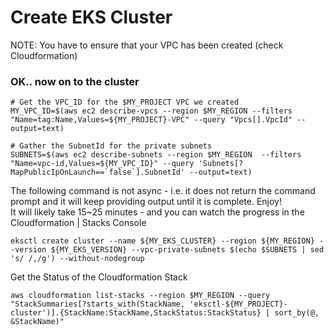 # Create EKS Cluster

NOTE:  You have to ensure that your VPC has been created (check Cloudformation)

### OK.. now on to the cluster
```
# Get the VPC_ID for the $MY_PROJECT VPC we created
MY_VPC_ID=$(aws ec2 describe-vpcs --region $MY_REGION --filters "Name=tag:Name,Values=${MY_PROJECT}-VPC" --query "Vpcs[].VpcId" --output=text)

# Gather the SubnetId for the private subnets
SUBNETS=$(aws ec2 describe-subnets --region $MY_REGION  --filters "Name=vpc-id,Values=${MY_VPC_ID}" --query 'Subnets[?MapPublicIpOnLaunch==`false`].SubnetId' --output=text)
```

The following command is not async - i.e. it does not return the command prompt and it will keep providing output until it is complete.  Enjoy!  
It will likely take 15~25 minutes - and you can watch the progress in the Cloudformation | Stacks Console 
```
eksctl create cluster --name ${MY_EKS_CLUSTER} --region ${MY_REGION} --version ${MY_EKS_VERSION} --vpc-private-subnets $(echo $SUBNETS | sed 's/ /,/g') --without-nodegroup
```

Get the Status of the Cloudformation Stack
```
aws cloudformation list-stacks --region $MY_REGION --query "StackSummaries[?starts_with(StackName, 'eksctl-${MY_PROJECT}-cluster')].{StackName:StackName,StackStatus:StackStatus} | sort_by(@, &StackName)"
```

